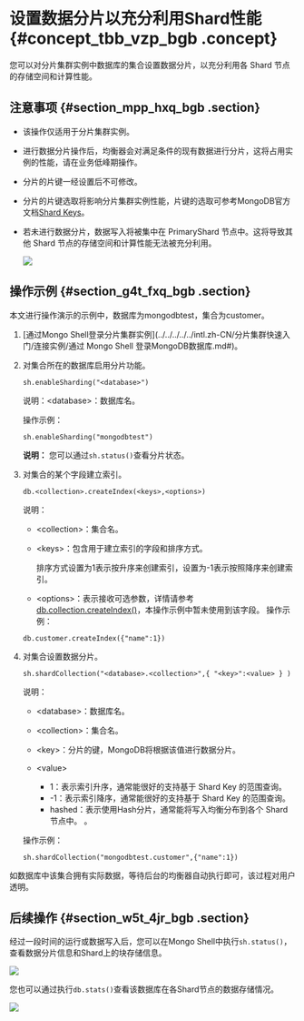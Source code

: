 # 设置数据分片以充分利用Shard性能 {#concept_tbb_vzp_bgb .concept}

您可以对分片集群实例中数据库的集合设置数据分片，以充分利用各 Shard 节点的存储空间和计算性能。

## 注意事项 {#section_mpp_hxq_bgb .section}

-   该操作仅适用于分片集群实例。
-   进行数据分片操作后，均衡器会对满足条件的现有数据进行分片，这将占用实例的性能，请在业务低峰期操作。
-   分片的片键一经设置后不可修改。
-   分片的片键选取将影响分片集群实例性能，片键的选取可参考MongoDB官方文档[Shard Keys](https://docs.mongodb.com/manual/core/sharding-shard-key/#sharding-shard-key-selection)。
-   若未进行数据分片，数据写入将被集中在 PrimaryShard 节点中。这将导致其他 Shard 节点的存储空间和计算性能无法被充分利用。

    ![](http://static-aliyun-doc.oss-cn-hangzhou.aliyuncs.com/assets/img/78547/154891474333995_zh-CN.png)


## 操作示例 {#section_g4t_fxq_bgb .section}

本文进行操作演示的示例中，数据库为mongodbtest，集合为customer。

1.  [通过Mongo Shell登录分片集群实例](../../../../../intl.zh-CN/分片集群快速入门/连接实例/通过 Mongo Shell 登录MongoDB数据库.md#)。
2.  对集合所在的数据库启用分片功能。

    ```
    sh.enableSharding("<database>")
    ```

    说明：<database\>：数据库名。

    操作示例：

    ```
    sh.enableSharding("mongodbtest")
    ```

    **说明：** 您可以通过`sh.status()`查看分片状态。

3.  对集合的某个字段建立索引。

    ```
    db.<collection>.createIndex(<keys>,<options>)
    ```

    说明：

    -   <collection\>：集合名。
    -   <keys\>：包含用于建立索引的字段和排序方式。

        排序方式设置为1表示按升序来创建索引，设置为-1表示按照降序来创建索引。

    -   <options\>：表示接收可选参数，详情请参考[db.collection.createIndex\(\)](https://docs.mongodb.com/manual/reference/method/db.collection.createIndex/)，本操作示例中暂未使用到该字段。
    操作示例：

    ```
    db.customer.createIndex({"name":1})
    ```

4.  对集合设置数据分片。

    ```
    sh.shardCollection("<database>.<collection>",{ "<key>":<value> } ) 
    ```

    说明：

    -   <database\>：数据库名。
    -   <collection\>：集合名。
    -   <key\>：分片的键，MongoDB将根据该值进行数据分片。
    -   <value\>

        -   1：表示索引升序，通常能很好的支持基于 Shard Key 的范围查询。
        -   -1：表示索引降序，通常能很好的支持基于 Shard Key 的范围查询。
        -   hashed：表示使用Hash分片，通常能将写入均衡分布到各个 Shard 节点中。
        。

    操作示例：

    ```
    sh.shardCollection("mongodbtest.customer",{"name":1})
    ```


如数据库中该集合拥有实际数据，等待后台的均衡器自动执行即可，该过程对用户透明。

## 后续操作 {#section_w5t_4jr_bgb .section}

经过一段时间的运行或数据写入后，您可以在Mongo Shell中执行`sh.status()`，查看数据分片信息和Shard上的块存储信息。

![](http://static-aliyun-doc.oss-cn-hangzhou.aliyuncs.com/assets/img/78547/154891474334049_zh-CN.png)

您也可以通过执行`db.stats()`查看该数据库在各Shard节点的数据存储情况。

![](http://static-aliyun-doc.oss-cn-hangzhou.aliyuncs.com/assets/img/78547/154891474333949_zh-CN.png)

